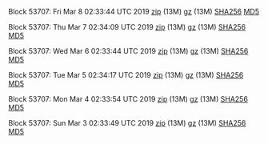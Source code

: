 Block 53707: Fri Mar  8 02:33:44 UTC 2019 [zip](https://files.01coin.io/testnet/2019-03-08/bootstrap.dat.zip) (13M) [gz](https://files.01coin.io/testnet/2019-03-08/bootstrap.dat.tar.gz) (13M) [SHA256](https://files.01coin.io/testnet/2019-03-08/sha256.txt) [MD5](https://files.01coin.io/testnet/2019-03-08/md5.txt)

Block 53707: Thu Mar  7 02:34:09 UTC 2019 [zip](https://files.01coin.io/testnet/2019-03-07/bootstrap.dat.zip) (13M) [gz](https://files.01coin.io/testnet/2019-03-07/bootstrap.dat.tar.gz) (13M) [SHA256](https://files.01coin.io/testnet/2019-03-07/sha256.txt) [MD5](https://files.01coin.io/testnet/2019-03-07/md5.txt)

Block 53707: Wed Mar  6 02:33:44 UTC 2019 [zip](https://files.01coin.io/testnet/2019-03-06/bootstrap.dat.zip) (13M) [gz](https://files.01coin.io/testnet/2019-03-06/bootstrap.dat.tar.gz) (13M) [SHA256](https://files.01coin.io/testnet/2019-03-06/sha256.txt) [MD5](https://files.01coin.io/testnet/2019-03-06/md5.txt)

Block 53707: Tue Mar  5 02:34:17 UTC 2019 [zip](https://files.01coin.io/testnet/2019-03-05/bootstrap.dat.zip) (13M) [gz](https://files.01coin.io/testnet/2019-03-05/bootstrap.dat.tar.gz) (13M) [SHA256](https://files.01coin.io/testnet/2019-03-05/sha256.txt) [MD5](https://files.01coin.io/testnet/2019-03-05/md5.txt)

Block 53707: Mon Mar  4 02:33:54 UTC 2019 [zip](https://files.01coin.io/testnet/2019-03-04/bootstrap.dat.zip) (13M) [gz](https://files.01coin.io/testnet/2019-03-04/bootstrap.dat.tar.gz) (13M) [SHA256](https://files.01coin.io/testnet/2019-03-04/sha256.txt) [MD5](https://files.01coin.io/testnet/2019-03-04/md5.txt)

Block 53707: Sun Mar  3 02:33:49 UTC 2019 [zip](https://files.01coin.io/testnet/2019-03-03/bootstrap.dat.zip) (13M) [gz](https://files.01coin.io/testnet/2019-03-03/bootstrap.dat.tar.gz) (13M) [SHA256](https://files.01coin.io/testnet/2019-03-03/sha256.txt) [MD5](https://files.01coin.io/testnet/2019-03-03/md5.txt)
